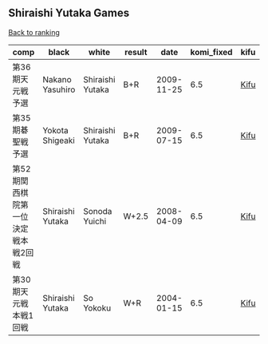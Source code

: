 ## Shiraishi Yutaka Games

[Back to ranking](../../index.md)




| **comp** | **black** | **white** | **result** | **date** | **komi_fixed** | **kifu** | 
| --- | --- | --- | --- | --- | --- | --- |
| 第36期天元戦予選 | Nakano Yasuhiro | Shiraishi Yutaka | B+R | 2009-11-25 | 6.5 | [Kifu](https://kifudepot.net/kifucontents.php?id=NdeDr7mUTnsr7C4HKJFBJA%3D%3D) | 
| 第35期碁聖戦予選 | Yokota Shigeaki | Shiraishi Yutaka | B+R | 2009-07-15 | 6.5 | [Kifu](https://kifudepot.net/kifucontents.php?id=BSmo4Io2FZPp2YaktrQHtg%3D%3D) | 
| 第52期関西棋院第一位決定戦本戦2回戦 | Shiraishi Yutaka | Sonoda Yuichi | W+2.5 | 2008-04-09 | 6.5 | [Kifu](https://kifudepot.net/kifucontents.php?id=XHVzuTxWIW%2B2tgJIxQgTPw%3D%3D) | 
| 第30期天元戦本戦1回戦 | Shiraishi Yutaka | So Yokoku | W+R | 2004-01-15 | 6.5 | [Kifu](https://kifudepot.net/kifucontents.php?id=YOow5Nsvx1yxmaRzX%2BQe2A%3D%3D) |




